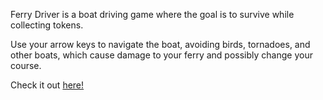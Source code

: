 Ferry Driver is a boat driving game where the goal is to survive while collecting tokens. 

Use your arrow keys to navigate the boat, avoiding birds, tornadoes, and other boats, which cause damage to your ferry and possibly change your course. 


Check it out [here!](https://rebeccalambert.github.io/Ferry_Driver/)
